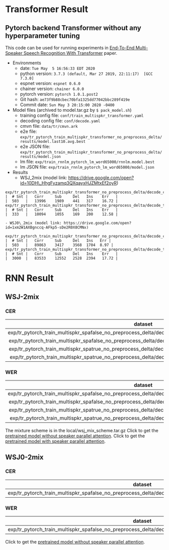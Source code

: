 # Transformer Result
## Pytorch backend Transformer without any hyperparameter tuning
This code can be used for running experiments in [End-To-End Multi-Speaker Speech Recognition With Transformer](https://ieeexplore.ieee.org/abstract/document/9054029) paper. 
 - Environments
    - date: `Tue May  5 16:56:33 EDT 2020`
    - python version: `3.7.3 (default, Mar 27 2019, 22:11:17)  [GCC 7.3.0]`
    - espnet version: `espnet 0.6.0`
    - chainer version: `chainer 6.0.0`
    - pytorch version: `pytorch 1.0.1.post2`
    - Git hash: `ae73f9b88cbec70bfa1325dd77042bbc289f419e`
    - Commit date: `Sun May 3 20:15:00 2020 -0400`
 - Model files (archived to model.tar.gz by `$ pack_model.sh`)
    - training config file: `conf/train_multispkr_transformer.yaml`
    - decoding config file: `conf/decode.yaml`
    - cmvn file: `data/tr/cmvn.ark`
    - e2e file: `exp/tr_pytorch_train_multispkr_transformer_no_preprocess_delta/results/model.last10.avg.best`
    - e2e JSON file: `exp/tr_pytorch_train_multispkr_transformer_no_preprocess_delta/results/model.json`
    - lm file: `exp/train_rnnlm_pytorch_lm_word65000/rnnlm.model.best`
    - lm JSON file: `exp/train_rnnlm_pytorch_lm_word65000/model.json`
 - Results
    - WSJ\_2mix (model link: https://drive.google.com/open?id=10DH\_HhgFyzamq3QXqayxHJZMtxEf2oyR)

 ```
 exp/tr_pytorch_train_multispkr_transformer_no_preprocess_delta/decode_cv_decode_lm_word65000_model.last10.avg.best/min_perm_result.json
 |  # Snt |   Corr     Sub     Del   Ins    Err   |
 |  503   |   13996    1989    441   317    16.72 |
 exp/tr_pytorch_train_multispkr_transformer_no_preprocess_delta/decode_tt_decode_lm_word65000_model.last10.avg.best/min_perm_result.wrd.json
 |  # Snt |   Corr     Sub     Del   Ins    Err   |
 |  333   |   10094    1055    169   200    12.58 |
 ```

    - WSJ0\_2mix (model link: https://drive.google.com/open?id=1xm2W1AXBgnccq-AFkp5-sDe2R0X8CMNx)

 ```
 exp/tr_pytorch_train_multispkr_transformer_no_preprocess_delta/decode_cv_decode_lm_word65000_model.last10.avg.best/min_perm_result.json
 |  # Snt |   Corr     Sub     Del   Ins   Err |
 |  503   |   89863    3417    3568  1704  8.97 |
 exp/tr_pytorch_train_multispkr_transformer_no_preprocess_delta/decode_tt_decode_lm_word65000_model.last10.avg.best/min_perm_result.wrd.json
 |  # Snt |   Corr     Sub     Del   Ins    Err   |
 |  3000  |   83533    12552   2528  2394   17.72 |
 ```


# RNN Result
## WSJ-2mix
### CER
| dataset | Snt | Corr | Sub | Del | Ins | Err |
| :-----: | :-: | :--: | :-: | :-: | :-: | :-: |
| exp/tr_pytorch_train_multispkr_spafalse_no_preprocess_delta/decode_cv_decode_lm_word65000_model.acc.best | 503 | 85377 | 6581 | 4890 | 3982 | 15.96 |
| exp/tr_pytorch_train_multispkr_spafalse_no_preprocess_delta/decode_tt_decode_lm_word65000_model.acc.best | 333 | 60849 | 3537 | 2695 | 1920 | 12.15 |
| exp/tr_pytorch_train_multispkr_spatrue_no_preprocess_delta/decode_cv_decode_lm_word65000_model.acc.best | 503 | 85388 | 5927 | 5533 | 2875 | 14.80 |
| exp/tr_pytorch_train_multispkr_spatrue_no_preprocess_delta/decode_tt_decode_lm_word65000_model.acc.best | 333 | 61630 | 3176 | 2275 | 1842 | 10.87 |
### WER
| dataset | Snt | Corr | Sub | Del | Ins | Err |
| :-----: | :-: | :--: | :-: | :-: | :-: | :-: |
| exp/tr_pytorch_train_multispkr_spafalse_no_preprocess_delta/decode_cv_decode_lm_word65000_model.acc.best | 503 | 12691 | 3169 | 566 | 651 | 26.70 |
| exp/tr_pytorch_train_multispkr_spafalse_no_preprocess_delta/decode_tt_decode_lm_word65000_model.acc.best | 333 | 9350 | 1677 | 291 | 308 | 20.11 |
| exp/tr_pytorch_train_multispkr_spatrue_no_preprocess_delta/decode_cv_decode_lm_word65000_model.acc.best | 503 | 12817 | 2921 | 688 | 475 | 24.86 |
| exp/tr_pytorch_train_multispkr_spatrue_no_preprocess_delta/decode_tt_decode_lm_word65000_model.acc.best | 333 | 9557 | 1501 | 260 | 308 | 18.28 |

The mixture scheme is in the local/wsj_mix_scheme.tar.gz
Click to get the [pretrained model without speaker parallel attention](https://drive.google.com/open?id=11SWTPG5ggMHtqucHDTeWpNCRXrYMw4SZ).
Click to get the [pretrained model with speaker parallel attention]().

## WSJ0-2mix
### CER
| dataset | Snt | Corr | Sub | Del | Ins | Err |
| :-----: | :-: | :--: | :-: | :-: | :-: | :-: |
| exp/tr_pytorch_train_multispkr_spafalse_no_preprocess_delta/decode_tt_decode_lm_word65000_model.acc.best | 3000 | 531894 | 36189 | 30213 | 18161 | 14.13 |
### WER
| dataset | Snt | Corr | Sub | Del | Ins | Err |
| :-----: | :-: | :--: | :-: | :-: | :-: | :-: |
| exp/tr_pytorch_train_multispkr_spafalse_no_preprocess_delta/decode_tt_decode_lm_word65000_model.acc.best | 3000 | 79432 | 15538 | 3643 | 2744 | 22.23 |

Click to get the [pretrained model without speaker parallel attention](https://drive.google.com/open?id=1yiinAMHczS3JpK5b5bnt-BKqH1AMTFjH).
